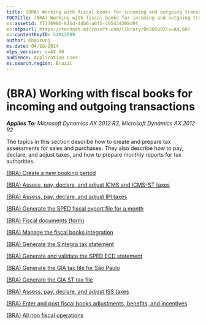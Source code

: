 ```yaml
---
title: (BRA) Working with fiscal books for incoming and outgoing transactions
TOCTitle: (BRA) Working with fiscal books for incoming and outgoing transactions
ms:assetid: f7170906-811d-44b6-a6f5-c05434208d9f
ms:mtpsurl: https://technet.microsoft.com/library/Dn305892(v=AX.60)
ms:contentKeyID: 54912989
author: Khairunj
ms.date: 04/18/2014
mtps_version: v=AX.60
audience: Application User
ms.search.region: Brazil
---
```


# (BRA) Working with fiscal books for incoming and outgoing transactions 


_**Applies To:** Microsoft Dynamics AX 2012 R3, Microsoft Dynamics AX 2012 R2_

The topics in this section describe how to create and prepare tax assessments for sales and purchases. They also describe how to pay, declare, and adjust taxes, and how to prepare monthly reports for tax authorities.

[(BRA) Create a new booking period](bra-create-a-new-booking-period.md)

[(BRA) Assess, pay, declare, and adjust ICMS and ICMS-ST taxes](bra-assess-pay-declare-and-adjust-icms-and-icms-st-taxes.md)

[(BRA) Assess, pay, declare, and adjust IPI taxes](bra-assess-pay-declare-and-adjust-ipi-taxes.md)

[(BRA) Generate the SPED fiscal export file for a month](bra-generate-the-sped-fiscal-export-file-for-a-month.md)

[(BRA) Fiscal documents (form)](bra-fiscal-documents-form.md)

[(BRA) Manage the fiscal books integration](bra-manage-the-fiscal-books-integration.md)

[(BRA) Generate the Sintegra tax statement](bra-generate-the-sintegra-tax-statement.md)

[(BRA) Generate and validate the SPED ECD statement](bra-generate-and-validate-the-sped-ecd-statement.md)

[(BRA) Generate the GIA tax file for São Paulo](bra-generate-the-gia-tax-file-for-sao-paulo.md)

[(BRA) Generate the GIA ST tax file](bra-generate-the-gia-st-tax-file.md)

[(BRA) Assess, pay, declare, and adjust ISS taxes](bra-assess-pay-declare-and-adjust-iss-taxes.md)

[(BRA) Enter and post fiscal books adjustments, benefits, and incentives](bra-enter-and-post-fiscal-books-adjustments-benefits-and-incentives.md)

[(BRA) All non fiscal operations](bra-all-non-fiscal-operations.md)

  


